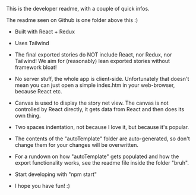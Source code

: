 
This is the developer readme, with a couple of quick infos.

The readme seen on Github is one folder above this :)

- Built with React + Redux

- Uses Tailwind

- The final exported stories do NOT include React, nor Redux, nor Tailwind!
  We aim for (reasonably) lean exported stories without framework bloat!

- No server stuff, the whole app is client-side. Unfortunately that doesn't mean
  you can just open a simple index.htm in your web-browser, because React etc.

- Canvas is used to display the story net view. The canvas is not controlled by React
  directly, it gets data from React and then does its own thing.

- Two spaces indentation, not because I love it, but because it's popular.

- The contents of the "autoTemplate" folder are auto-generated, so don't change them
  for your changes will be overwritten.

- For a rundown on how "autoTemplate" gets populated and how the export functionality works,
  see the readme file inside the folder "bruh".

- Start developing with "npm start"

- I hope you have fun! :)
